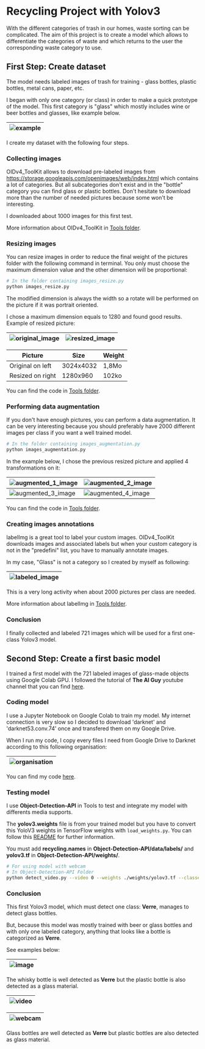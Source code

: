 # Recycling Project with Yolov3
With the different categories of trash in our homes, waste sorting can be complicated. The aim of this project is to create a model which allows to differentiate 
the categories of waste and which returns to the user the corresponding waste category to use.


## First Step: Create dataset
The model needs labeled images of trash for training - glass bottles, plastic bottles, metal cans, paper, etc.

I began with only one category (or class) in order to make a quick prototype of the model. This first category is "glass" which mostly includes wine or beer bottles and glasses, like example below.


| ![example](https://github.com/nicolas-szb/Recycling_project/blob/master/data/presentation/example.jpg) |
|---|


I create my dataset with the following four steps.

### Collecting images
OIDv4_ToolKit allows to download pre-labeled images from https://storage.googleapis.com/openimages/web/index.html which contains a lot of categories. 
But all subcategories don't exist and in the "bottle" category you can find glass or plastic bottles.
Don't hesitate to download more than the number of needed pictures because some won't be interesting.

I downloaded about 1000 images for this first test.

More information about OIDv4_ToolKit in [Tools folder](https://github.com/nicolas-szb/Recycling_project/tree/master/Tools).

### Resizing images
You can resize images in order to reduce the final weight of the pictures folder with the following command in terminal. You only must choose the maximum dimension value and the other dimension will be proportional:
```bash
# In the folder containing images_resize.py
python images_resize.py
```

The modified dimension is always the width so a rotate will be performed on the picture if it was portrait oriented.

I chose a maximum dimension equals to 1280 and found good results.<br/>
Example of resized picture:

| ![original_image](https://github.com/nicolas-szb/Recycling_project/blob/master/data/presentation/original_image.jpeg) | ![resized_image](https://github.com/nicolas-szb/Recycling_project/blob/master/data/presentation/resized_image.jpeg) |
|---|---|


| Picture | Size | Weight |
|---|---|---|
| Original on left | 3024x4032 | 1,8Mo |
| Resized on right | 1280x960 | 102ko |

You can find the code in [Tools folder](https://github.com/nicolas-szb/Recycling_project/blob/master/Tools/images_resize.py).

### Performing data augmentation
If you don't have enough pictures, you can perform a data augmentation. It can be very interesting because you should preferably have 2000 different images per class if you want a well trained model. 
```bash
# In the folder containing images_augmentation.py
python images_augmentation.py
```

In the example below, I chose the previous resized picture and applied 4 transformations on it:

| ![augmented_1_image](https://github.com/nicolas-szb/Recycling_project/blob/master/data/presentation/augmented_1_image.jpg) | ![augmented_2_image](https://github.com/nicolas-szb/Recycling_project/blob/master/data/presentation/augmented_2_image.jpg) |
|---|---|
| ![augmented_3_image](https://github.com/nicolas-szb/Recycling_project/blob/master/data/presentation/augmented_3_image.jpg) | ![augmented_4_image](https://github.com/nicolas-szb/Recycling_project/blob/master/data/presentation/augmented_4_image.jpg) |


You can find the code in [Tools folder](https://github.com/nicolas-szb/Recycling_project/blob/master/Tools/images_augmentation.py).

### Creating images annotations
labelImg is a great tool to label your custom images. OIDv4_ToolKit downloads images and associated labels but when your custom category is not in the "predefini" list, you have to manually annotate images.

In my case, "Glass" is not a category so I created by myself as following:

| ![labeled_image](https://github.com/nicolas-szb/Recycling_project/blob/master/data/presentation/labeled_image.jpeg) |
|---|


This is a very long activity when about 2000 pictures per class are needed.

More information about labelImg in [Tools folder](https://github.com/nicolas-szb/Recycling_project/tree/master/Tools).

### Conclusion
I finally collected and labeled 721 images which will be used for a first one-class Yolov3 model.


## Second Step: Create a first basic model
I trained a first model with the 721 labeled images of glass-made objects using Google Colab GPU. I followed the tutorial of **The AI Guy** youtube channel that you can find [here](https://www.youtube.com/watch?v=10joRJt39Ns&t=1356s&ab_channel=TheAIGuy).

### Coding model
I use a Jupyter Notebook on Google Colab to train my model. My internet connection is very slow so I decided to download 'darknet' and 'darknet53.conv.74' once and transfered them on my Google Drive.

When I run my code, I copy every files I need from Google Drive to Darknet according to this following organisation:

| ![organisation](https://github.com/nicolas-szb/Recycling_project/blob/master/data/presentation/darknet_organisation.png) |
|---|

You can find my code [here](https://github.com/nicolas-szb/Recycling_project/blob/master/recycling.ipynb). 

### Testing model
I use **Object-Detection-API** in Tools to test and integrate my model with differents media supports.

The **yolov3.weights** file is from your trained model but you have to convert this YoloV3 weights in TensorFlow weights with ```load_weights.py```.
You can follow this [README](https://github.com/nicolas-szb/Recycling_project/blob/master/Tools/Object-Detection-API/README.md) for further information.

You must add **recycling.names** in **Object-Detection-API/data/labels/** and **yolov3.tf** in **Object-Detection-API/weights/**.

```bash
# For using model with webcam
# In Object-Detection-API Folder
python detect_video.py --video 0 --weights ./weights/yolov3.tf --classes ./data/labels/recycling.names --num_classes 1
```

### Conclusion
This first Yolov3 model, which must detect one class: **Verre**, manages to detect glass bottles.

But, because this model was mostly trained with beer or glass bottles and with only one labeled category, anything that looks like a bottle is categorized as **Verre**.

See examples below:

| ![image](https://github.com/nicolas-szb/Recycling_project/blob/master/data/detections/image_test.jpg) |
|---|

The whisky bottle is well detected as **Verre** but the plastic bottle is also detected as a glass material.

| ![video](https://youtu.be/FaBtADVh6hQ) |
|---|

| ![webcam](https://youtu.be/Wt54odn6MkI) |
|---|

Glass bottles are well detected as **Verre** but plastic bottles are also detected as glass material.
